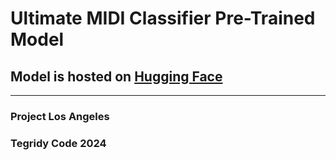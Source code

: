 # Ultimate MIDI Classifier Pre-Trained Model

## Model is hosted on [Hugging Face](https://huggingface.co/asigalov61/Ultimate-MIDI-Classifier)

***

### Project Los Angeles
### Tegridy Code 2024
